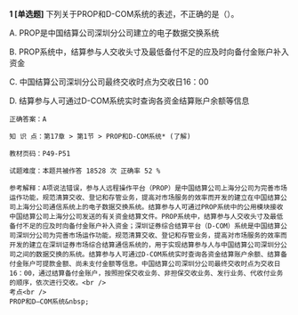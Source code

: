 **1 [单选题]** 下列关于PROP和D-COM系统的表述，不正确的是（）。

A. PROP是中国结算公司深圳分公司建立的电子数据交换系统

B. PROP系统中，结算参与人交收头寸及最低备付不足的应及时向备付金账户补入资金

C. 中国结算公司深圳分公司最终交收时点为交收日16：00

D. 结算参与人可通过D-COM系统实时查询各资金结算账户余额等信息

```
正确答案：A

知 识 点：第17章 > 第1节 > PROP和D-COM系统* (了解)

教材页码：P49-P51

试题难度：本题共被作答 18528 次 正确率 52 %

参考解释：A项说法错误，参与人远程操作平台（PROP）是中国结算公司上海分公司为完善市场运作功能，规范清算交收、登记和存管业务，提高对市场服务的效率而开发的建立在中国结算公司上海分公司通信系统上的电子数据交换系统。结算参与人可通过PROP系统中的公用模块接收中国结算公司上海分公司发送的有关资金结算文件。PROP系统中，结算参与人交收头寸及最低备付不足的应及时向备付金账户补入资金；深圳证券综合结算平台（D-COM）系统是中国结算公司深圳分公司为完善市场运作功能，规范清算交收、登记和存管业务，提高对市场服务的效率而开发的建立在深圳证券市场综合结算通信系统的，用于实现结算参与人与中国结算公司深圳分公司之间的数据交换的系统。结算参与人可通过D-COM系统实时查询各资金结算账户余额、结算备付金账户可提款金额、尚未支付金额等信息。中国结算公司深圳分公司最终交收时点为交收日16：00，通过结算备付金账户，按照担保交收业务、非担保交收业务、发行业务、代收付业务的顺序，依次进行交收。<br />
考点<br />
PROP和D—COM系统&nbsp;
```

